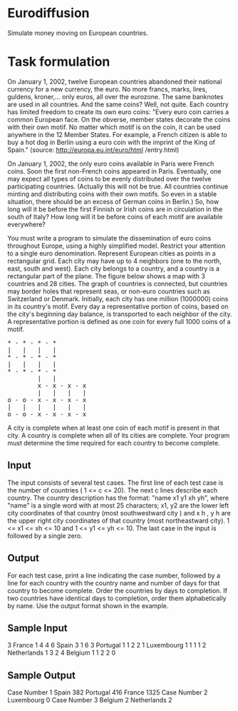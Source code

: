 # Eurodiffusion
Simulate money moving on European countries.

# Task formulation

On January 1, 2002, twelve European countries abandoned their national currency for a new currency, the
euro. No more francs, marks, lires, guldens, kroner,... only euros, all over the eurozone. The same
banknotes are used in all countries. And the same coins? Well, not quite. Each country has limited freedom
to create its own euro coins:
	"Every euro coin carries a common European face. On the obverse, member states decorate the
coins with their own motif. No matter which motif is on the coin, it can be used anywhere in
the 12 Member States. For example, a French citizen is able to buy a hot dog in Berlin using a
euro coin with the imprint of the King of Spain." (source: http://europa.eu.int/euro/html
/entry.html)

On January 1, 2002, the only euro coins available in Paris were French coins. Soon the first non-French
coins appeared in Paris. Eventually, one may expect all types of coins to be evenly distributed over the
twelve participating countries. (Actually this will not be true. All countries continue minting and distributing
coins with their own motifs. So even in a stable situation, there should be an excess of German coins in
Berlin.) So, how long will it be before the first Finnish or Irish coins are in circulation in the south of Italy?
How long will it be before coins of each motif are available everywhere?

You must write a program to simulate the dissemination of euro coins throughout Europe, using a highly
simplified model. Restrict your attention to a single euro denomination. Represent European cities as points
in a rectangular grid. Each city may have up to 4 neighbors (one to the north, east, south and west). Each
city belongs to a country, and a country is a rectangular part of the plane. The figure below shows a map
with 3 countries and 28 cities. The graph of countries is connected, but countries may border holes that
represent seas, or non-euro countries such as Switzerland or Denmark. Initially, each city has one million
(1000000) coins in its country's motif. Every day a representative portion of coins, based on the city's
beginning day balance, is transported to each neighbor of the city. A representative portion is defined as one
coin for every full 1000 coins of a motif.

<pre>
* - * - * - *
|   |   |   |
* - * - * - *
|   |   |   |
* - * - * - *
        |   |
        x - x - x - x
        |   |   |   |
o - o - x - x - x - x
|   |   |   |   |   |
o - o - x - x - x - x
</pre>

A city is complete when at least one coin of each motif is present in that city. A country is complete when all
of its cities are complete. Your program must determine the time required for each country to become
complete.

## Input
The input consists of several test cases. The first line of each test case is the number of countries ( 1 <= c <= 20).
The next c lines describe each country. The country description has the format: "name x1 y1 xh yh", where
"name" is a single word with at most 25 characters; x1, y2 are the lower left city coordinates of that country
(most southwestward city ) and x h , y h are the upper right city coordinates of that country (most
northeastward city). 1 <= x1 <= xh <= 10 and 1 <= y1 <= yh <= 10.
The last case in the input is followed by a single zero.

## Output
For each test case, print a line indicating the case number, followed by a line for each country with the
country name and number of days for that country to become complete. Order the countries by days to
completion. If two countries have identical days to completion, order them alphabetically by name.
Use the output format shown in the example.

## Sample Input
3
France 1 4 4 6
Spain 3 1 6 3
Portugal 1 1 2 2
1
Luxembourg 1 1 1 1
2
Netherlands 1 3 2 4
Belgium 1 1 2 2
0

## Sample Output
Case Number 1
	Spain 382
	Portugal 416
	France 1325
Case Number 2
	Luxembourg 0
Case Number 3
	Belgium 2
	Netherlands 2

